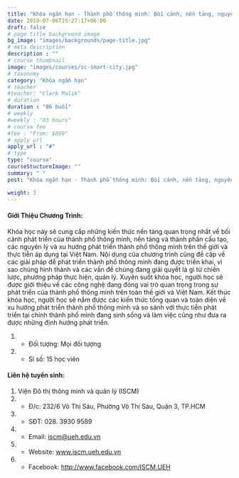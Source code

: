 ```yaml
---
title: "Khóa ngắn hạn - Thành phố thông minh: Bối cảnh, nền tảng, nguyên lý và sự phát triển"
date: 2019-07-06T15:27:17+06:00
draft: false
# page title background image
bg_image: "images/backgrounds/page-title.jpg"
# meta description
description : ""
# course thumbnail
image: "images/courses/sc-smart-city.jpg"
# taxonomy
category: "Khóa ngắn hạn"
# teacher
#teacher: "Clark Malik"
# duration
duration : "06 buổi"
# weekly
#weekly : "03 hours"
# course fee
#fee : "From: $699"
# apply url
apply_url : "#"
# type
type: "course"
courseStuctureImage: ""
summary: " "
post: "Khóa ngắn hạn - Thành phố thông minh: Bối cảnh, nền tảng, nguyên lý và sự phát triển"

weight: 3
---
```


#### Giới Thiệu Chương Trình:

Khóa học này sẽ cung cấp những kiến thức nền tảng quan trọng nhất về bối cảnh phát triển của thành phố thông minh, nền tảng và thành phần cấu tạo, các nguyên lý và xu hướng phát triển thành phố thông minh trên thế giới và thực tiễn áp dụng tại Việt Nam. Nội dung của chương trình cũng đề cập về các giải pháp để phát triển thành phố thông minh đang được triển khai, vì sao chúng hình thành và các vấn đề chúng đang giải quyết là gì từ chiến lược, phương pháp thực hiện, quản lý. Xuyên suốt khóa học, người học sẽ được giới thiệu về các công nghệ đang đóng vai trò quan trọng trong sự phát triển của thành phố thông minh trên toàn thế giới và Việt Nam.
Kết thúc khóa học, người học sẽ nắm được các kiến thức tổng quan và toàn diện về xu hướng phát triển thành phố thông minh và so sánh với thực tiễn phát triển tại chính thành phố mình đang sinh sống và làm việc cũng như đưa ra được những định hướng phát triển.

  
1. * Đối tượng: Mọi đối tượng
2. * Sỉ số: 15 học viên

#### Liên hệ tuyển sinh: 
1. Viện Đô thị thông minh và quản lý (ISCM)
2. * Đ/c: 232/6 Võ Thị Sáu, Phường Võ Thị Sáu, Quận 3, TP.HCM
3. * SĐT: 028. 3930 9589
4. * Email: iscm@ueh.edu.vn
4. * Website: www.iscm.ueh.edu.vn
5. * Facebook: http://www.facebook.com/ISCM.UEH

